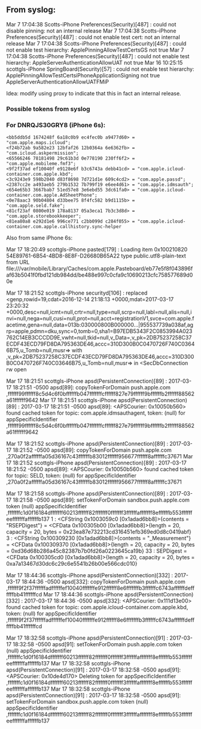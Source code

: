 ## From syslog:

Mar  7 17:04:38 Scotts-iPhone Preferences(Security)[487] <Notice>: could not disable pinning: not an internal release
Mar  7 17:04:38 Scotts-iPhone Preferences(Security)[487] <Notice>: could not enable test cert: not an internal release
Mar  7 17:04:38 Scotts-iPhone Preferences(Security)[487] <Notice>: could not enable test hierarchy: ApplePinningAllowTestCertsGS not true
Mar  7 17:04:38 Scotts-iPhone Preferences(Security)[487] <Notice>: could not enable test hierarchy: AppleServerAuthenticationAllowUAT not true
Mar 16 10:25:15 scottgls-iPhone SpringBoard(Security)[57] <Notice>: could not enable test hierarchy: ApplePinningAllowTestCertsiPhoneApplicationSigning not true
AppleServerAuthenticationAllowUATFMiP

Idea: modify using proxy to indicate that this in fact an internal release.

### Possible tokens from syslog
### For DNRQJS30GRY8 (iPhone 6s):

    <bb5ddb5d 1674248f 6a18c0b9 ec4fec0b a9477d60> = "com.apple.maps.icloud";
    <f24b72ab 9a582e23 12bfaf26 12b0364a 6e6362fb> = "com.icloud.askpermission";
    <65566246 78181498 29c61b3d 0e778190 230ff6f2> = "com.apple.mobileme.fmf3";
    <9f2f37ad ef10040f e9128e6f b3c6743a debb41cd> = "com.apple.icloud-container.com.apple.kbd";
    <3c9243e9 598b2040 d83f8698 7d721d1e 609c4cd2> = "com.apple.passd";
    <2387cc2e a493aeb5 279b1532 7b799f19 e6ee4d61> = "com.apple.idmsauth";
    <654e65b3 3667bab7 51ed57e8 3e6ebd55 3dc61fa0> = "com.apple.icloud-container.com.apple.AdSheetPhone";
    <0e78aac3 90b04804 d33bee75 8f4fc582 b9d1115b> = "com.apple.seld.fake";
    <81cf23af 0800e019 178a8137 05a3eca1 7b3c3d8d> = "com.apple.storebookkeeper";
    <81ea80a8 e292d1e6 996ce771 c2bb099d c284f055> = "com.apple.icloud-container.com.apple.callhistory.sync-helper

Also from same iPhone 6s:

Mar 17 18:20:49 scottgls-iPhone pasted[179] <Notice>: Loading item 0x100210820 54E89761-6B54-4BD8-8E8F-D26680B65A22 type public.utf8-plain-text from URL file:///var/mobile/Library/Caches/com.apple.Pasteboard/eb77e5f8f043896faf63b5041f0fbd121db984dd/be488e997c0cfa9c10690213cfc758577689d00e

Mar 17 18:21:52 scottgls-iPhone securityd[106] <Notice>: replaced <genp,rowid=19,cdat=2016-12-14 21:18:13 +0000,mdat=2017-03-17 23:20:32 +0000,desc=null,icmt=null,crtr=null,type=null,scrp=null,labl=null,alis=null,invi=null,nega=null,cusi=null,prot=null,acct=registrationV1,svce=com.apple.facetime,gena=null,data=013b:030000800B000000...|955537739a038af,agrp=apple,pdmn=dku,sync=0,tomb=0,sha1=B97EDB5343F2C0853994A023762C14EB3CCCDD9E,vwht=null,tkid=null,v_Data=<?>,v_pk=2DB75237258C37ECDF43ECD79FD8DA795363DE46,accc=310D300B0C0470726F740C03646B75,u_Tomb=null,musr=> with <genp,rowid=19,cdat=2016-12-14 21:18:13 +0000,mdat=2017-03-17 23:21:52 +0000,desc=null,icmt=null,crtr=null,type=null,scrp=null,labl=null,alis=null,invi=null,nega=null,cusi=null,prot=null,acct=registrationV1,svce=com.apple.facetime,gena=null,data=013b:030000800B000000...|283bff918464a6d4,agrp=apple,pdmn=dku,sync=0,tomb=0,sha1=BF5434EF6F6FC9EEC1F31BB5BA4695059CEEFC67,vwht=null,tkid=null,v_Data=<?>,v_pk=2DB75237258C37ECDF43ECD79FD8DA795363DE46,accc=310D300B0C0470726F740C03646B75,u_Tomb=null,musr=> in <SecDbConnection rw open

Mar 17 18:21:51 scottgls-iPhone apsd(PersistentConnection)[89] <Notice>: 2017-03-17 18:21:51 -0500 apsd[89]: copyTokenForDomain push.apple.com ,ffffff99ffffff8c5d4c6f0bffffffb047fffffffcffffff827e79ffffff9bffffffb2ffffff88562a61ffffff9642
Mar 17 18:21:51 scottgls-iPhone apsd(PersistentConnection)[89] <Notice>: 2017-03-17 18:21:51 -0500 apsd[89]: <APSCourier: 0x10050b560> found cached token for topic: com.apple.idmsauthagent, token: (null) for appSpecificIdentifier ,ffffff99ffffff8c5d4c6f0bffffffb047fffffffcffffff827e79ffffff9bffffffb2ffffff88562a61ffffff9642

Mar 17 18:21:52 scottgls-iPhone apsd(PersistentConnection)[89] <Notice>: 2017-03-17 18:21:52 -0500 apsd[89]: copyTokenForDomain push.apple.com ,270a0f2affffffa05d36167c43ffffffb83012ffffff956677ffffff8affffffc37671
Mar 17 18:21:52 scottgls-iPhone apsd(PersistentConnection)[89] <Notice>: 2017-03-17 18:21:52 -0500 apsd[89]: <APSCourier: 0x10050b560> found cached token for topic: SELD, token: (null) for appSpecificIdentifier ,270a0f2affffffa05d36167c43ffffffb83012ffffff956677ffffff8affffffc37671

Mar 17 18:21:58 scottgls-iPhone apsd(PersistentConnection)[89] <Notice>: 2017-03-17 18:21:58 -0500 apsd[89]: setTokenForDomain sandbox.push.apple.com token (null) appSpecificIdentifier ,fffffffc1d0f16184dfffffff60213ffffff82fffffff0fffffff3ffffffafffffff8effffffb553ffffffeefffffffaffffffb137
        1 : <CFString 0x1003059c0 [0x1adad6bb8]>{contents = "RSEPDigest"} = <CFData 0x100305b00 [0x1adad6bb8]>{length = 20, capacity = 20, bytes = 0x23ea87e732213cd316451efb369ed0d8c0419abf}
        3 : <CFString 0x100309230 [0x1adad6bb8]>{contents = "_Measurement"} = <CFData 0x100309370 [0x1adad6bb8]>{length = 20, capacity = 20, bytes = 0xd36d68b286a45c82387b7b0fd26a0223645ca19b}
        33 : SEPDigest = <CFData 0x100305cd0 [0x1adad6bb8]>{length = 20, capacity = 20, bytes = 0xa7a13467d30dc6c29c6e5541b26b00e566cdc010}

Mar 17 18:44:36 scottgls-iPhone apsd(PersistentConnection)[332] <Notice>: 2017-03-17 18:44:36 -0500 apsd[332]: copyTokenForDomain push.apple.com ,ffffff9f2f37ffffffadffffffef10040fffffffe912ffffff8e6fffffffb3ffffffc6743affffffdeffffffbb41ffffffcd
Mar 17 18:44:36 scottgls-iPhone apsd(PersistentConnection)[332] <Notice>: 2017-03-17 18:44:36 -0500 apsd[332]: <APSCourier: 0x111d13e00> found cached token for topic: com.apple.icloud-container.com.apple.kbd, token: (null) for appSpecificIdentifier ,ffffff9f2f37ffffffadffffffef10040fffffffe912ffffff8e6fffffffb3ffffffc6743affffffdeffffffbb41ffffffcd


Mar 17 18:32:58 scottgls-iPhone apsd(PersistentConnection)[91] <Notice>: 2017-03-17 18:32:58 -0500 apsd[91]: setTokenForDomain push.apple.com token (null) appSpecificIdentifier ,fffffffc1d0f16184dfffffff60213ffffff82fffffff0fffffff3ffffffafffffff8effffffb553ffffffeefffffffaffffffb137
Mar 17 18:32:58 scottgls-iPhone apsd(PersistentConnection)[91] <Notice>: 2017-03-17 18:32:58 -0500 apsd[91]: <APSCourier: 0x10de4d170> Deleting token for appSpecificIdentifier ,fffffffc1d0f16184dfffffff60213ffffff82fffffff0fffffff3ffffffafffffff8effffffb553ffffffeefffffffaffffffb137
Mar 17 18:32:58 scottgls-iPhone apsd(PersistentConnection)[91] <Notice>: 2017-03-17 18:32:58 -0500 apsd[91]: setTokenForDomain sandbox.push.apple.com token (null) appSpecificIdentifier ,fffffffc1d0f16184dfffffff60213ffffff82fffffff0fffffff3ffffffafffffff8effffffb553ffffffeefffffffaffffffb137

